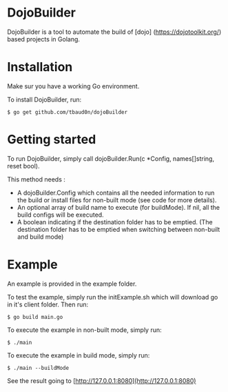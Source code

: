 # DojoBuilder
DojoBuilder is a tool to automate the build of [dojo] (https://dojotoolkit.org/) based projects in Golang.

# Installation
Make sur you have a working Go environment.

To install DojoBuilder, run:
```
$ go get github.com/tbaud0n/dojoBuilder
```
# Getting started
To run DojoBuilder, simply call dojoBuilder.Run(c *Config, names[]string, reset bool).

This method needs : 
- A dojoBuilder.Config which contains all the needed information to run the build or install files for non-built mode (see code for more details).
- An optional array of build name to execute (for buildMode). If nil, all the build configs will be executed.
- A boolean indicating if the destination folder has to be emptied. (The destination folder has to be emptied when switching between non-built and build mode)


# Example
An example is provided in the example folder.

To test the example, simply run the initExample.sh which will download go in it's client folder.
Then run:
```
$ go build main.go
```
To execute the example in non-built mode, simply run:
```
$ ./main
```
To execute the example in build mode, simply run:
```
$ ./main --buildMode
```

See the result going to [http://127.0.0.1:8080](http://127.0.0.1:8080)

